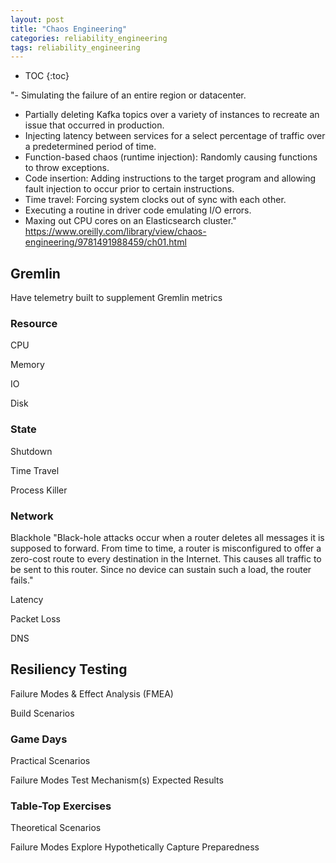 ```yaml
---
layout: post
title: "Chaos Engineering"
categories: reliability_engineering
tags: reliability_engineering
---
```


* TOC
{:toc}



"- Simulating the failure of an entire region or datacenter.
- Partially deleting Kafka topics over a variety of instances to recreate an issue that occurred in production.
- Injecting latency between services for a select percentage of traffic over a predetermined period of time.
- Function-based chaos (runtime injection): Randomly causing functions to throw exceptions.
- Code insertion: Adding instructions to the target program and allowing fault injection to occur prior to certain instructions.
- Time travel: Forcing system clocks out of sync with each other.
- Executing a routine in driver code emulating I/O errors.
- Maxing out CPU cores on an Elasticsearch cluster."
https://www.oreilly.com/library/view/chaos-engineering/9781491988459/ch01.html



## Gremlin

Have telemetry built to supplement Gremlin metrics



### Resource

CPU

Memory

IO

Disk



### State

Shutdown

Time Travel

Process Killer



### Network

Blackhole
"Black-hole attacks occur when a router deletes all messages it is supposed to forward. From time to time, a router is misconfigured to offer a zero-cost route to every destination in the Internet. This causes all traffic to be sent to this router. Since no device can sustain such a load, the router fails."

Latency

Packet Loss

DNS



## Resiliency Testing

Failure Modes & Effect Analysis (FMEA)

Build Scenarios



### Game Days

Practical Scenarios

Failure Modes
Test Mechanism(s)
Expected Results



### Table-Top Exercises

Theoretical Scenarios

Failure Modes
Explore Hypothetically
Capture Preparedness


